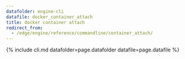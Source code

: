```yaml
---
datafolder: engine-cli
datafile: docker_container_attach
title: docker container attach
redirect_from:
  - /edge/engine/reference/commandline/container_attach/
---
```

<!--
This page is automatically generated from Docker's source code. If you want to
suggest a change to the text that appears here, open a ticket or pull request
in the source repository on GitHub:

https://github.com/docker/cli
-->

{% include cli.md datafolder=page.datafolder datafile=page.datafile %}
